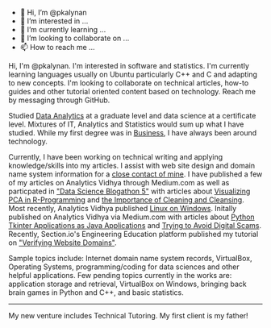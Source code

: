 - 👋 Hi, I’m @pkalynan
- 👀 I’m interested in ...
- 🌱 I’m currently learning ...
- 💞️ I’m looking to collaborate on ...
- 📫 How to reach me ...

<!---
pkalynan/pkalynan is a ✨ special ✨ repository because its `README.md` (this file) appears on your GitHub profile.
You can click the Preview link to take a look at your changes.
--->

Hi, I'm @pkalynan. I'm interested in software and statistics. I'm currently learning languages usually on Ubuntu particularly C++ and C and adapting to new concepts. I'm looking to collaborate on technical articles, how-to guides and other tutorial oriented content based on technology.
Reach me by messaging through GitHub.

Studied [Data Analytics](https://www.snhu.edu/online-degrees/masters/ms-in-data-analytics) at a graduate level and data science at a certificate level. Mixtures of IT, Analytics and Statistics would sum up what I have studied. While my first degree was in [Business](https://business.humber.ca/future-students/explore/full-time/credential/degrees.html), I have always been around technology.

Currently, I have been working on technical writing and applying knowledge/skills into my articles. I assist with web site design and domain name system information for a [close contact of mine](http://pavithraconsulting.ca/). I have published a few of my articles on Analytics Vidhya through Medium.com as well as particpated in ["Data Science Blogathon 5"](https://datahack.analyticsvidhya.com/contest/data-science-blogathon-5/) with articles about [Visualizing PCA in R-Programming](https://www.analyticsvidhya.com/blog/2021/02/visualizing-pca-in-r-programming-with-factoshiny/) and [the Importance of Cleaning and Cleansing](https://www.analyticsvidhya.com/blog/2021/02/the-importance-of-cleaning-and-cleansing-your-data/). Most recently, Analytics Vidhya published [Linux on Windows](https://link.medium.com/hsmf71Oh7db). Initally published on Analytics Vidhya via Medium.com with articles about [Python Tkinter Applications as Java Applications](https://medium.com/analytics-vidhya/python-tkinter-as-a-java-application-36536176fe83) and [Trying to Avoid Digital Scams](https://medium.com/analytics-vidhya/trying-to-avoid-digital-scams-7d4f1e665119). Recently, Section.io's Engineering Education platform published my tutorial on ["Verifying Website Domains"](https://www.section.io/engineering-education/verifying-website-domains/).

Sample topics include: Internet domain name system records, VirtualBox, Operating Systems, programming/coding for data sciences and other helpful applications.
Few pending topics currently in the works are: application storage and retrieval, VirtualBox on Windows, bringing back brain games in Python and C++, and basic statistics.
***

My new venture includes Technical Tutoring. My first client is my father!
